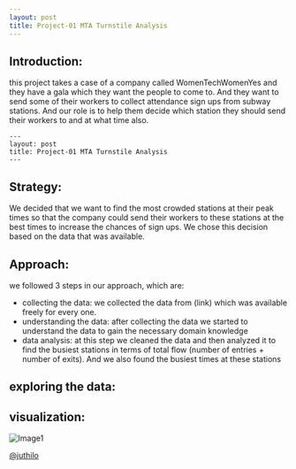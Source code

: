 ```yaml
---
layout: post
title: Project-01 MTA Turnstile Analysis 
---
```


## Introduction: 

this project takes a case of a company called WomenTechWomenYes and they have a gala which they want the people to come to. And they want to send some of their workers to collect attendance sign ups from subway stations. And our role is to help them decide which station they should send their workers to and at what time also. 

```
---
layout: post
title: Project-01 MTA Turnstile Analysis 
---
```


## Strategy:
We decided that we want to find the most crowded stations at their peak times so that the company could send their workers to these stations at the best times to increase the chances of sign ups. We chose this decision based on the data that was available. 

## Approach: 
we followed 3 steps in our approach, which are: 
* collecting the data: we collected the data from (link) which was available freely for every one.
* understanding the data: after collecting the data we started to understand the data to gain the necessary domain knowledge
* data analysis: at this step we cleaned the data and then analyzed it to find the busiest stations in terms of total flow (number of entries + number of exits). And we also found the busiest times at these stations

## exploring the data:


## visualization: 




![Image1]({{site.url}}/images/Rush_hours.png)





[@juthilo](https://github.com/juthilo)
